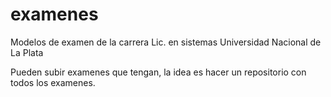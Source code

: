 # examenes
Modelos de examen de la carrera Lic. en sistemas Universidad Nacional de La Plata

Pueden subir examenes que tengan, la idea es hacer un repositorio con todos los examenes.
